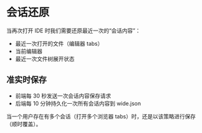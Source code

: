 # 会话还原

当再次打开 IDE 时我们需要还原最近一次的“会话内容”：

* 最近一次打开的文件（编辑器 tabs）
* 当前编辑器
* 最近一次文件树展开状态

## 准实时保存

* 前端每 30 秒发送一次会话内容保存请求
* 后端每 10 分钟持久化一次所有会话内容到 wide.json

当一个用户存在有多个会话（打开多个浏览器 tabs）时，还是以该策略进行保存（顺时覆盖）。

